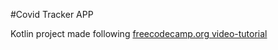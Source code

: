 #Covid Tracker APP

Kotlin project made following [freecodecamp.org video-tutorial](https://www.youtube.com/watch?v=4gMDR69DB6A)

